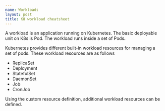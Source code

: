 ```yaml
---
name: Workloads
layout: post
title: K8 workload cheatsheet
---
```


A workload is an application running on Kubernetes. The basic deployable unit on K8s is Pod. The workload runs inside a 
set of Pods.

Kubernetes provides different built-in workload resources for managing a set of pods. These workload resources are as
follows
* ReplicaSet
* Deployment
* StatefulSet
* DaemonSet
* Job
* CronJob

Using the custom resource definition, additional workload resources can be defined.